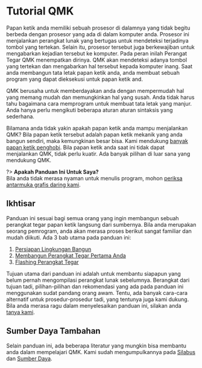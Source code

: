 # Tutorial QMK

Papan ketik anda memiliki sebuah prosesor di dalamnya yang tidak begitu berbeda dengan prosesor yang ada di dalam komputer anda. Prosesor ini menjalankan perangkat lunak yang bertugas untuk mendeteksi terjadinya tombol yang tertekan. Selain itu, prosesor tersebut juga berkewajiban untuk mengabarkan kejadian tersebut ke komputer. Pada peran inilah Perangat Tegar QMK menempatkan dirinya. QMK akan mendeteksi adanya tombol yang tertekan dan mengabarkan hal tersebut kepada komputer inang. Saat anda membangun tata letak papan ketik anda, anda membuat sebuah program yang dapat dieksekusi untuk papan ketik and.  

QMK berusaha untuk memberdayakan anda dengan mempermudah hal yang memang mudah dan memungkinkan hal yang susah. Anda tidak harus tahu bagaimana cara memprogram untuk membuat tata letak yang manjur. Anda hanya perlu mengikuti beberapa aturan aturan sintaksis yang sederhana.

Bilamana anda tidak yakin apakah papan ketik anda mampu menjalankan QMK? Bila papan ketik tersebut adalah papan ketik mekanik yang anda bangun sendiri, maka kemungkinan besar bisa. Kami mendukung [banyak papan ketik penghobi](https://qmk.fm/keyboards/). Bila papan ketik anda saat ini tidak dapat menjalankan QMK, tidak perlu kuatir. Ada banyak pilihan di luar sana yang mendukung QMK.

?> **Apakah Panduan Ini Untuk Saya?**<br>
Bila anda tidak merasa nyaman untuk menulis program, mohon [periksa antarmuka grafis daring kami](id/newbs_building_firmware_configurator.md).</div>

## Ikhtisar

Panduan ini sesuai bagi semua orang yang ingin membangun sebuah perangkat tegar papan ketik langsung dari sumbernya. Bila anda merupakan seorang pemrogram, anda akan merasa proses berikut sangat familiar dan mudah diikuti. Ada 3 bab utama pada panduan ini:

1. [Persiapan Lingkungan Bangun](id/newbs_getting_started.md)
2. [Membangun Perangkat Tegar Pertama Anda](id/newbs_building_firmware.md)
3. [Flashing Perangkat Tegar](id/newbs_flashing.md)

Tujuan utama dari panduan ini adalah untuk membantu siapapun yang belum pernah mengompilasi perangkat lunak sebelumnya. Berangkat dari tujuan tadi, pilihan-pilihan dan rekomendasi yang ada pada panduan ini menggunakan sudat pandang orang awam. Tentu, ada banyak cara-cara alternatif untuk prosedur-prosedur tadi, yang tentunya juga kami dukung. Bila anda merasa ragu dalam menyelesaikan panduan ini, silakan anda [tanya kami](id/getting_started_getting_help.md).

## Sumber Daya Tambahan

Selain panduan ini, ada beberapa literatur yang mungkin bisa membantu anda dalam mempelajari QMK. Kami sudah mengumpulkannya pada [Silabus](id/syllabus.md) dan [Sumber Daya](id/newbs_learn_more_resources.md).